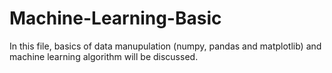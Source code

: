 # Machine-Learning-Basic
In this file, basics of data manupulation (numpy, pandas and matplotlib) and machine learning algorithm will be discussed.
